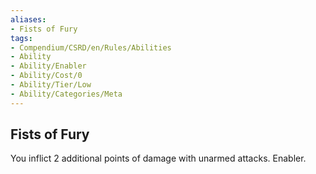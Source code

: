 ```yaml
---
aliases:
- Fists of Fury
tags:
- Compendium/CSRD/en/Rules/Abilities
- Ability
- Ability/Enabler
- Ability/Cost/0
- Ability/Tier/Low
- Ability/Categories/Meta
---
```


  
## Fists of Fury  
You inflict 2 additional points of damage with unarmed attacks. Enabler.